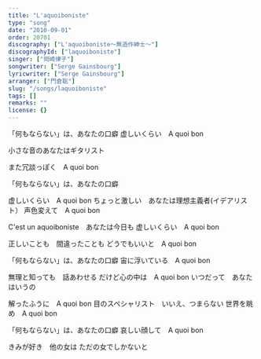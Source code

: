 ```yaml
---
title: "L'aquoiboniste"
type: "song"
date: "2010-09-01"
order: 20701
discography: ["L'aquoiboniste～無造作紳士〜"]
discographyId: ["laquoiboniste"]
singer: ["岡崎律子"]
songwriter: ["Serge Gainsbourg"]
lyricwriter: ["Serge Gainsbourg"]
arranger: ["門倉聡"]
slug: "/songs/laquoiboniste"
tags: []
remarks: ""
license: {}
---
```


「何もならない」は、あなたの口癖 虚しいくらい　A quoi bon

小さな音のあなたはギタリスト

また冗談っぽく　A quoi bon

「何もならない」は、あなたの口癖

虚しいくらい　A quoi bon ちょっと激しい　あなたは理想主義者(イデアリスト） 声色変えて　A quoi bon

C'est un aquoiboniste　あなたは今日も 虚しいくらい　A quoi bon

正しいことも　間違ったことも どうでもいいと　A quoi bon

「何もならない」は、あなたの口癖 宙に浮いている　A quoi bon

無理と知っても　話あわせる だけど心の中は　A quoi bon いつだって　あなたはいうの

解ったふうに　A quoi bon 目のスペシャリスト　いいえ、つまらない 世界を眺め　A quoi bon

「何もならない」は、あなたの口癖 哀しい顔して　A quoi bon

きみが好き　他の女は ただの女でしかないと
